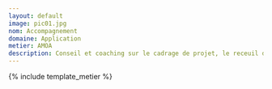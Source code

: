 ```yaml
---
layout: default
image: pic01.jpg
nom: Accompagnement
domaine: Application
metier: AMOA
description: Conseil et coaching sur le cadrage de projet, le receuil de besoin, le choix de solutions d'architecture ou encore l'optimisation de la performance
---
```

{% include template_metier %}